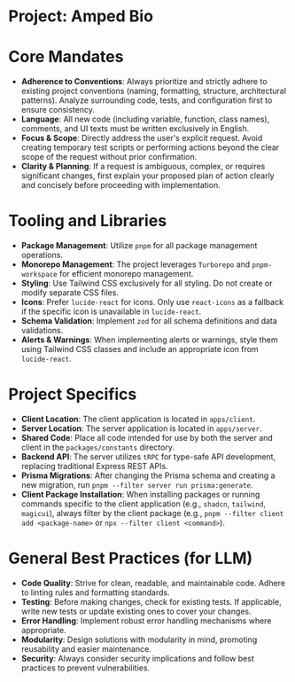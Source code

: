 # Project: Amped Bio

# Core Mandates

*   **Adherence to Conventions**: Always prioritize and strictly adhere to existing project conventions (naming, formatting, structure, architectural patterns). Analyze surrounding code, tests, and configuration first to ensure consistency.
*   **Language**: All new code (including variable, function, class names), comments, and UI texts must be written exclusively in English.
*   **Focus & Scope**: Directly address the user's explicit request. Avoid creating temporary test scripts or performing actions beyond the clear scope of the request without prior confirmation.
*   **Clarity & Planning**: If a request is ambiguous, complex, or requires significant changes, first explain your proposed plan of action clearly and concisely before proceeding with implementation.

# Tooling and Libraries

*   **Package Management**: Utilize `pnpm` for all package management operations.
*   **Monorepo Management**: The project leverages `Turborepo` and `pnpm-workspace` for efficient monorepo management.
*   **Styling**: Use Tailwind CSS exclusively for all styling. Do not create or modify separate CSS files.
*   **Icons**: Prefer `lucide-react` for icons. Only use `react-icons` as a fallback if the specific icon is unavailable in `lucide-react`.
*   **Schema Validation**: Implement `zod` for all schema definitions and data validations.
*   **Alerts & Warnings**: When implementing alerts or warnings, style them using Tailwind CSS classes and include an appropriate icon from `lucide-react`.

# Project Specifics

*   **Client Location**: The client application is located in `apps/client`.
*   **Server Location**: The server application is located in `apps/server`.
*   **Shared Code**: Place all code intended for use by both the server and client in the `packages/constants` directory.
*   **Backend API**: The server utilizes `tRPC` for type-safe API development, replacing traditional Express REST APIs.
*   **Prisma Migrations**: After changing the Prisma schema and creating a new migration, run `pnpm --filter server run prisma:generate`.
*   **Client Package Installation**: When installing packages or running commands specific to the client application (e.g., `shadcn`, `tailwind`, `magicui`), always filter by the client package (e.g., `pnpm --filter client add <package-name>` or `npx --filter client <command>`).

# General Best Practices (for LLM)

*   **Code Quality**: Strive for clean, readable, and maintainable code. Adhere to linting rules and formatting standards.
*   **Testing**: Before making changes, check for existing tests. If applicable, write new tests or update existing ones to cover your changes.
*   **Error Handling**: Implement robust error handling mechanisms where appropriate.
*   **Modularity**: Design solutions with modularity in mind, promoting reusability and easier maintenance.
*   **Security**: Always consider security implications and follow best practices to prevent vulnerabilities.